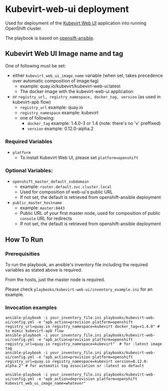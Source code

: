 # Kubevirt-web-ui deployment
Used for deployment of the [Kubevirt Web UI](https://github.com/kubevirt/web-ui) application into running OpenShift cluster.

The playbook is based on [opensift-ansible](https://github.com/openshift/openshift-ansible/tree/master/playbooks/openshift-console).

## Kubevirt Web UI Image name and tag
One of following must be set:
- either `kubevirt_web_ui_image_name` variable (when set, takes precedence over automatic composition of image:tag)
  - example: quay.io/kubevirt/kubevirt-web-ui:latest
  - The docker image with the kubevirt-web-ui application
- or `registry_url, registry_namespace, docker_tag, version` (as used in kubevirt-apb flow)
  - `registry_url` example: quay.io
  - `registry_namespace` example: kubevirt
  - one of following:
    - `docker_tag` example: 1.4.0-3 or 1.4 (note: there's no 'v' preffixed)
    - `version`  example: 0.12.0-alpha.2

### Required Variables
- `platform`
  - To install Kubevirt Web UI, please set `platform=openshift`

### Optional Variables:
- `openshift_master_default_subdomain`
  - example: `router.default.svc.cluster.local`
  - Used for composition of web-ui's public URL
  - If not set, the default is retrieved from openshift-ansible deployment
- `public_master_hostname`
  - example: `master:8443`
  - Public URL of your first master node, used for composition of public `console` URL for redirects
  - If not set, the default is retrieved from openshift-ansible deployment

## How To Run
### Prerequisities
To run the playbook, an ansible's inventory file including the required variables as stated above is required.

From the hosts, just the master node is required.

Please check `playbooks/kubevirt-web-ui/inventory_example.ini` for an example.

### Invocation examples
```
ansible-playbook -i your_inventory_file.ini playbooks/kubevirt-web-ui/config.yml -e "apb_action=provision platform=openshift registry_url=quay.io registry_namespace=kubevirt docker_tag=v1.4.0" # to mimic kubevirt-apb flow
ansible-playbook -i your_inventory_file.ini playbooks/kubevirt-web-ui/config.yml -e "apb_action=provision platform=openshift registry_url=quay.io registry_namespace=kubevirt"  # for :latest image tag
ansible-playbook -i your_inventory_file.ini playbooks/kubevirt-web-ui/config.yml -e "apb_action=provision platform=openshift registry_url=quay.io registry_namespace=kubevirt version=0.12.0-alpha.2" # for automatic tag association or :latest as default

ansible-playbook -i your_inventory_file.ini playbooks/kubevirt-web-ui/config.yml -e "apb_action=deprovision platform=openshift kubevirt_web_ui_image_name=whatever"
```
